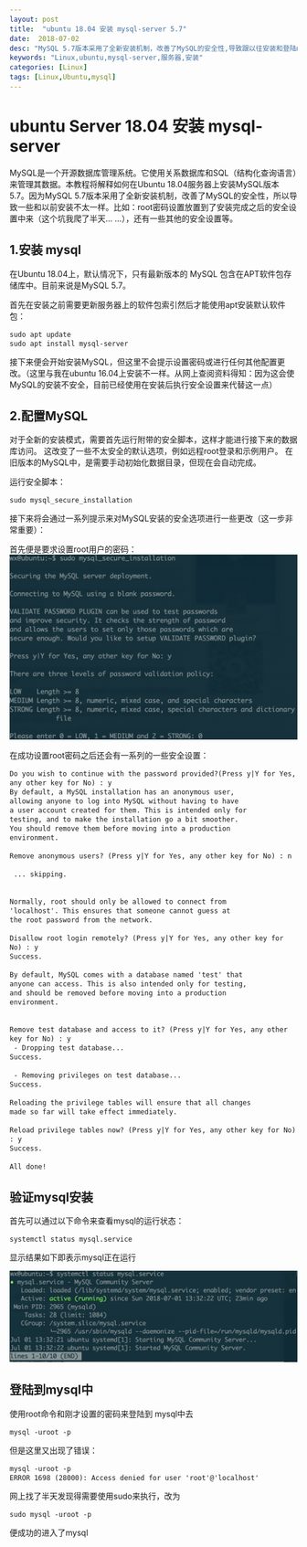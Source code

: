 ```yaml
---
layout: post
title:  "ubuntu 18.04 安装 mysql-server 5.7"
date:  2018-07-02
desc: "MySQL 5.7版本采用了全新安装机制，改善了MySQL的安全性,导致跟以往安装和登陆mysql有很大的区别。本教程将介绍如何在Ubuntu 18.04 Server 上安装MySQL版本5.7。"
keywords: "Linux,ubuntu,mysql-server,服务器,安装"
categories: [Linux]
tags: [Linux,Ubuntu,mysql]
---
```


# ubuntu Server 18.04 安装 mysql-server

MySQL是一个开源数据库管理系统。它使用关系数据库和SQL（结构化查询语言）来管理其数据。本教程将解释如何在Ubuntu 18.04服务器上安装MySQL版本5.7。因为MySQL 5.7版本采用了全新安装机制，改善了MySQL的安全性，所以导致一些和以前安装不太一样。比如：root密码设置放置到了安装完成之后的安全设置中来（这个坑我爬了半天... ...），还有一些其他的安全设置等。

## 1.安装 mysql

在Ubuntu 18.04上，默认情况下，只有最新版本的 MySQL 包含在APT软件包存储库中。目前来说是MySQL 5.7。

首先在安装之前需要更新服务器上的软件包索引然后才能使用apt安装默认软件包：

```
sudo apt update
sudo apt install mysql-server
```

接下来便会开始安装MySQL，但这里不会提示设置密码或进行任何其他配置更改。（这里与我在ubuntu 16.04上安装不一样。从网上查阅资料得知：因为这会使MySQL的安装不安全，目前已经使用在安装后执行安全设置来代替这一点）

## 2.配置MySQL

对于全新的安装模式，需要首先运行附带的安全脚本，这样才能进行接下来的数据库访问。 这改变了一些不太安全的默认选项，例如远程root登录和示例用户。 在旧版本的MySQL中，是需要手动初始化数据目录，但现在会自动完成。

运行安全脚本：

```
sudo mysql_secure_installation
```

接下来将会通过一系列提示来对MySQL安装的安全选项进行一些更改（这一步非常重要）：

首先便是要求设置root用户的密码：
![mysql-install-1](/assets/images/2018-07/02-ubuntu18.04-install-mysql-setup.png)

在成功设置root密码之后还会有一系列的一些安全设置：

```
Do you wish to continue with the password provided?(Press y|Y for Yes, any other key for No) : y
By default, a MySQL installation has an anonymous user,
allowing anyone to log into MySQL without having to have
a user account created for them. This is intended only for
testing, and to make the installation go a bit smoother.
You should remove them before moving into a production
environment.

Remove anonymous users? (Press y|Y for Yes, any other key for No) : n

 ... skipping.


Normally, root should only be allowed to connect from
'localhost'. This ensures that someone cannot guess at
the root password from the network.

Disallow root login remotely? (Press y|Y for Yes, any other key for No) : y
Success.

By default, MySQL comes with a database named 'test' that
anyone can access. This is also intended only for testing,
and should be removed before moving into a production
environment.


Remove test database and access to it? (Press y|Y for Yes, any other key for No) : y
 - Dropping test database...
Success.

 - Removing privileges on test database...
Success.

Reloading the privilege tables will ensure that all changes
made so far will take effect immediately.

Reload privilege tables now? (Press y|Y for Yes, any other key for No) : y
Success.

All done! 
```

## 验证mysql安装

首先可以通过以下命令来查看mysql的运行状态：

```
systemctl status mysql.service
```

显示结果如下即表示mysql正在运行

![mysql-install-1](/assets/images/2018-07/03-ubuntu18.04-mysql-status.png)

## 登陆到mysql中

使用root命令和刚才设置的密码来登陆到 mysql中去

```
mysql -uroot -p
```

但是这里又出现了错误：

```
mysql -uroot -p
ERROR 1698 (28000): Access denied for user 'root'@'localhost'
```

网上找了半天发现得需要使用sudo来执行，改为

```
sudo mysql -uroot -p
```

便成功的进入了mysql